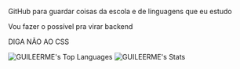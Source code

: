 <p> GitHub para guardar coisas da escola e de linguagens que eu estudo</p>

<p> Vou fazer o possível  pra virar backend</p>

<p> DIGA NÃO AO CSS</p>

![GUILEERME's Top Languages](https://github-readme-stats.vercel.app/api/top-langs/?username=GUILEERME&theme=vue-dark&show_icons=true&hide_border=false&layout=compact)
![GUILEERME's Stats](https://github-readme-stats.vercel.app/api?username=GUILEERME&theme=vue-dark&show_icons=true&hide_border=true&count_private=true)

